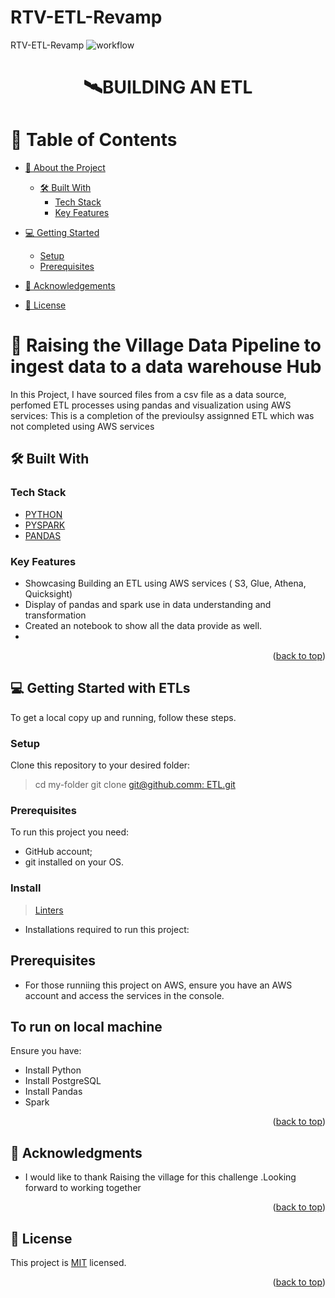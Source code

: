 # RTV-ETL-Revamp
RTV-ETL-Revamp
![workflow](https://github.com/user-attachments/assets/d68ef432-430d-420b-ad12-5a71a4f70730)

<a name="readme-top"></a>

# <div align="center">🛰BUILDING AN ETL</div>

# 📗 Table of Contents

- [📖 About the Project](#about-project)
  - [🛠 Built With](#built-with)
    - [Tech Stack](#tech-stack)
    - [Key Features](#key-features)
- [💻 Getting Started](#getting-started)
  - [Setup](#setup)
  - [Prerequisites](#prerequisites)

- [🙏 Acknowledgements](#acknowledgements)

- [📝 License](#license)

# 📖 Raising the Village Data Pipeline to ingest data to a data warehouse Hub <a name="about-project"></a>

In this Project, I have sourced files from a csv file as a data source, perfomed ETL processes using pandas and visualization using  AWS services:
This is a completion of the previoulsy assignned ETL which was not completed using AWS services


## 🛠 Built With <a name="built-with"></a>

### Tech Stack <a name="tech-stack"></a>

  <ul>
  <li><a href="https://microverse.notion.site/HTML-CSS-Get-a-head-start-275eb85fd34b4416aa06ec635d69cdaf">PYTHON</a></li>
  <li><a href="https://microverse.notion.site/HTML-CSS-Get-a-head-start-275eb85fd34b4416aa06ec635d69cdaf">PYSPARK</a></li>
    <li><a href="https://microverse.notion.site/HTML-CSS-Get-a-head-start-275eb85fd34b4416aa06ec635d69cdaf">PANDAS</a></li>


</ul>

###  Key Features <a name="key-features"></a>

- Showcasing Building an ETL using AWS services ( S3, Glue, Athena, Quicksight)
- Display of pandas and spark use in data understanding and transformation
- Created an notebook to show all the data provide as well.
- 
<p align="right">(<a href="#readme-top">back to top</a>)</p>


## 💻 Getting Started with ETLs <a name="getting-started"></a>

To get a local copy up and running, follow these steps.


### Setup

Clone this repository to your desired folder:

> cd my-folder
> git clone [git@github.comm: ETL.git](https://github.com/Jonathan-Rop/RTV--ETL)

### Prerequisites

To run this project you need:

- GitHub account;
- git installed on your OS.

### Install

> [Linters](https://github.com/microverseinc/linters-config/tree/master/html-css-js)

- Installations required to run this project:

## Prerequisites
- For those runniing this project on AWS, ensure you have an AWS account and access the services in the console.

## To run on local machine
Ensure you have:
-  Install Python
-  Install PostgreSQL
-  Install Pandas
-  Spark

<p align="right">(<a href="#readme-top">back to top</a>)</p>

## 🙏 Acknowledgments <a name="acknowledgements"></a>

- I would like to thank Raising the village for this challenge .Looking forward to working together


<p align="right">(<a href="#readme-top">back to top</a>)</p>

## 📝 License <a name="license"></a>

This project is [MIT](./MIT.md) licensed.

<p align="right">(<a href="#readme-top">back to top</a>)</p>
